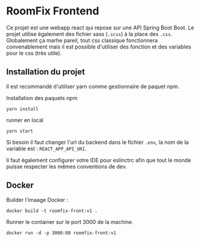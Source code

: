 # RoomFix Frontend

Ce projet est une webapp react qui repose sur une API Spring Boot Boot.
Le projet utilise également des fichier sass (`.scss`) à la place des `.css`. Globalement ça marhe pareil, tout css classique fonctionnera convenablement mais il est possible d'utiliser des fonction et des variables pour le css (très utile).

## Installation du projet

Il est recommandé d'utiliser yarn comme gestionnaire de paquet npm.

Installation des paquets npm
```
yarn install
```

runner en local

```
yarn start
```


Si besoin il faut changer l'url du backend dans le fichier `.env`, la nom de la variable est : `REACT_APP_API_URI`.



Il faut également configurer votre IDE pour eslinctrc afin que tout le monde puisse respecter les mêmes conventions de dev.

## Docker

Builder l'imaage Docker : 
```
docker build -t roomfix-front:v1 .
```  

Runner le container sur le port 3000 de la machine.  
```
docker run -d -p 3000:80 roomfix-front:v1 
```
